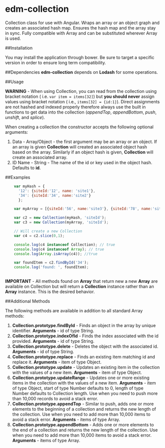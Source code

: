 edm-collection 
=======

Collection class for use with Angular.  Wraps an array or an object graph and creates an associated hash map. Ensures the hash map and the array stay in sync. Fully compatible with Array and can be substituted wherever Array is used.

##Installation

You may install the application through bower. Be sure to target a specific version in order to ensure long term compatibility.

##Dependencies
**edm-collection** depends on **Lodash** for some operations.

##Usage

**WARNING** - When using Collection, you can read from the collection using bracket notation ( i.e. ``var item = items[32]``) but **you should never** assign values using bracket notation ( i.e., ``items[32] = {id:1}``).  Direct assignments are not hashed and indexed properly therefore always use the built in functions to get data into the collection (*appendTop*, *appendBottom*, *push*, *unshift*, and *splice*).

When creating a collection the constructor accepts the following optional arguments:

1. Data - Array/Object - the first argument may be an array or an object.  If an array is given **Collection** will created an associated object hash based on the array.  Similarly if an object hash is given, **Collection** will create an associated array.
2. ID Name -  String - The name of the id or key used in the object hash.  Defaults to **id**.
 
##Examples
```javascript
    var myHash = {
      '12': {siteId:'12', name: 'site1'},
      '34': {siteId:'34', name:'site2'}
      };

    var myArray = [{siteId:'56', name:'site3'}, {siteId:'78', name:'site4'}];

    var c2 = new Collection(myHash, 'siteId');
    var c3 = new Collection(myArray, 'siteId');

    // Will create a new Collection
    var c4 = c2.slice(0,1);

    console.log(c4 instanceof Collection); // true
    console.log(c4 instanceof Array); // true
    console.log(Array.isArray(c4)); //true

    var foundItem = c2.findById('34');
    console.log('found: ', foundItem);
    
```
**IMPORTANT** - All methods found on **Array** that return new a new **Array** are available on Collection but will return a **Collection** instance rather than an **Array** instance.  This is the desired behavior.

##Additional Methods

The following methods are available in addition to all standard Array methods:

1. **Collection.prototype.findById** - Finds an object in the array by unique identifier. **Arguments** - id of type String.
2.  **Collection.prototype.indexOfId** - Finds the index associated with the id provided. **Arguments** - id of type String.
3.  **Collection.prototype.delete** - Deletes the object with the associated id. **Arguments** - id of type String.
4.  **Collection.prototype.replace** - Finds an existing item matching id and replace it. **Arguments** - item of type Object.
5.  **Collection.prototype.update** - Updates an existing item in the collection with the values of a new item. **Arguments** - item of type Object.
6.  **Collection.prototype.updateRange** - Updates one or more existing items in the collection with the values of a new item. **Arguments** - item of type Object, start of type Number defaults to 0, length of type Number defaults to Collection length. Use when you need to push more than 10,000 records to avoid a stack error.
7.  **Collection.prototype.appendTop** - Similar to push, adds one or more elements to the beginning of a collection and returns the new length of the collection. Use when you need to add more than 10,000 items to avoid a stack error. **Arguments** - items of type Array.
8.  **Collection.prototype.appendBottom** - Adds one or more elements to the end of a collection and returns the new length of the collection. Use when you need to add more than 10,000 items to avoid a stack error. **Arguments** - items of type Array.
